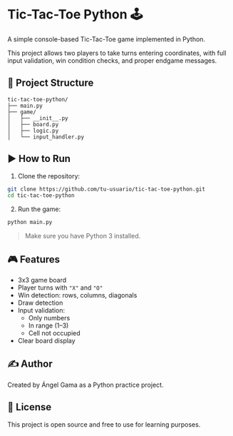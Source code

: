 # Tic-Tac-Toe Python 🕹️

A simple console-based Tic-Tac-Toe game implemented in Python.

This project allows two players to take turns entering coordinates, with full input validation, win condition checks, and proper endgame messages.

## 📂 Project Structure

```
tic-tac-toe-python/
├── main.py
├── game/
│   ├── __init__.py
│   ├── board.py
│   ├── logic.py
│   └── input_handler.py
```

## ▶️ How to Run

1. Clone the repository:

```bash
git clone https://github.com/tu-usuario/tic-tac-toe-python.git
cd tic-tac-toe-python
```

2. Run the game:

```bash
python main.py
```

> Make sure you have Python 3 installed.

## 🎮 Features

- 3x3 game board
- Player turns with `"X"` and `"O"`
- Win detection: rows, columns, diagonals
- Draw detection
- Input validation:
  - Only numbers
  - In range (1–3)
  - Cell not occupied
- Clear board display

## ✍️ Author

Created by Ángel Gama as a Python practice project.

## 📄 License

This project is open source and free to use for learning purposes.
